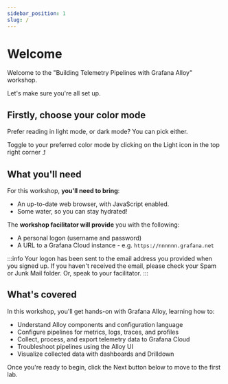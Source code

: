 ```yaml
---
sidebar_position: 1
slug: /
---
```


# Welcome

Welcome to the "Building Telemetry Pipelines with Grafana Alloy" workshop. 

Let's make sure you're all set up.

## Firstly, choose your color mode

Prefer reading in light mode, or dark mode? You can pick either.

Toggle to your preferred color mode by clicking on the Light icon in the top right corner ⮥

## What you'll need

For this workshop, **you'll need to bring**:

- An up-to-date web browser, with JavaScript enabled.
- Some water, so you can stay hydrated!

The **workshop facilitator will provide** you with the following:

- A personal logon (username and password)
- A URL to a Grafana Cloud instance - e.g. `https://nnnnnn.grafana.net`

:::info
Your logon has been sent to the email address you provided when you signed up. If you haven't received the email, please check your Spam or Junk Mail folder. Or, speak to your facilitator.
:::


## What's covered

In this workshop, you'll get hands-on with Grafana Alloy, learning how to:

- Understand Alloy components and configuration language
- Configure pipelines for metrics, logs, traces, and profiles
- Collect, process, and export telemetry data to Grafana Cloud
- Troubleshoot pipelines using the Alloy UI
- Visualize collected data with dashboards and Drilldown

Once you're ready to begin, click the Next button below to move to the first lab.
